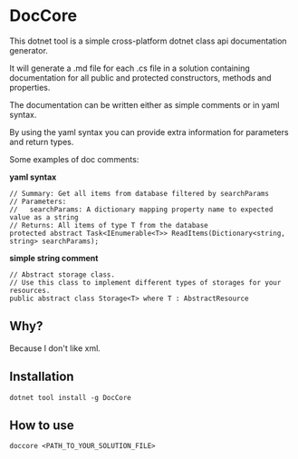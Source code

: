 # DocCore

This dotnet tool is a simple cross-platform dotnet class api documentation generator.

It will generate a .md file for each .cs file in a solution containing documentation for all public and protected constructors, methods and properties.

The documentation can be written either as simple comments or in yaml syntax.

By using the yaml syntax you can provide extra information for parameters and return types.

Some examples of doc comments:

**yaml syntax**

```
// Summary: Get all items from database filtered by searchParams
// Parameters:
//   searchParams: A dictionary mapping property name to expected value as a string
// Returns: All items of type T from the database
protected abstract Task<IEnumerable<T>> ReadItems(Dictionary<string, string> searchParams);
```

**simple string comment**

```
// Abstract storage class.
// Use this class to implement different types of storages for your resources.
public abstract class Storage<T> where T : AbstractResource
```

## Why?

Because I don't like xml.

## Installation

```
dotnet tool install -g DocCore
```

## How to use

```
doccore <PATH_TO_YOUR_SOLUTION_FILE>
```
